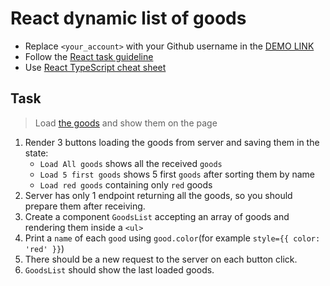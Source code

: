 # React dynamic list of goods
- Replace `<your_account>` with your Github username in the
 [DEMO LINK](https://marina-tilniak.github.io/react_dynamic-list-of-goods/)
- Follow the [React task guideline](https://github.com/mate-academy/react_task-guideline#react-tasks-guideline)
- Use [React TypeScript cheat sheet](https://mate-academy.github.io/fe-program/js/extra/react-typescript)

## Task
> Load [the goods](https://mate-academy.github.io/react_dynamic-list-of-goods/goods.json) and show them on the page

1. Render 3 buttons loading the goods from server and saving them in the state:
    - `Load All goods` shows all the received `goods`
    - `Load 5 first goods` shows 5 first `goods` after sorting them by name
    - `Load red goods` containing only `red` goods
2. Server has only 1 endpoint returning all the goods, so you should prepare them after receiving.
3. Create a component `GoodsList` accepting an array of goods and rendering them inside a `<ul>`
4. Print a `name` of each `good` using `good.color`(for example `style={{ color: 'red' }}`)
5. There should be a new request to the server on each button click.
6. `GoodsList` should show the last loaded goods.
